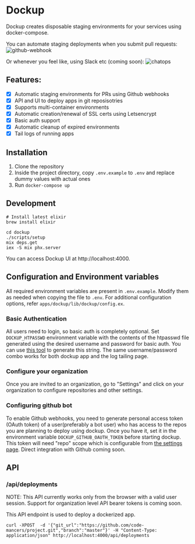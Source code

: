 # Dockup

Dockup creates disposable staging environments for your services using docker-compose.

You can automate staging deployments when you submit pull requests:
![github-webhook](https://user-images.githubusercontent.com/1707078/30229184-8715715c-94fe-11e7-8416-527e30128044.png)

Or whenever you feel like, using Slack etc (coming soon):
![chatops](https://user-images.githubusercontent.com/1707078/30229222-a5d8ed30-94fe-11e7-83de-fa5dda3af8d5.png)

## Features:

- [x] Automatic staging environments for PRs using Github webhooks
- [x] API and UI to deploy apps in git reposisotries
- [x] Supports multi-container environments
- [x] Automatic creation/renewal of SSL certs using Letsencrypt
- [x] Basic auth support
- [x] Automatic cleanup of expired environments
- [x] Tail logs of running apps

## Installation

1. Clone the repository
2. Inside the project directory, copy `.env.example` to `.env` and replace dummy values with actual ones
3. Run `docker-compose up`

## Development

    # Install latest elixir
    brew install elixir

    cd dockup
    ./scripts/setup
    mix deps.get
    iex -S mix phx.server

You can access Dockup UI at http://localhost:4000.

## Configuration and Environment variables

All required environment variables are present in `.env.example`. Modify them
as needed when copying the file to `.env`. For additional configuration options,
refer `apps/dockup/lib/dockup/config.ex`.

### Basic Authentication

All users need to login, so basic auth is completely optional.
Set `DOCKUP_HTPASSWD` environment variable with the contents of the htpasswd file
generated using the desired username and password for basic auth. You can use
[this tool](http://www.htaccesstools.com/htpasswd-generator/) to generate this
string. The same username/password combo works for both dockup app and the log
tailing page.


### Configure your organization

Once you are invited to an organization, go to "Settings" and click on your
organization to configure repositories and other settings.


### Configuring github bot

To enable Github webhooks, you need to generate personal access token (OAuth token)
of a user(preferably a bot user) who has access to the repos you are planning to deploy using dockup.
Once you have it, set it in the environment variable `DOCKUP_GITHUB_OAUTH_TOKEN`
before starting dockup. This token will need "repo" scope which is configurable from
[the settings page](https://github.com/settings/tokens). Direct integration with
Github coming soon.

## API

### /api/deployments

NOTE: This API currently works only from the browser with a valid user session.
Support for organization level API bearer tokens is coming soon.

This API endpoint is used to deploy a dockerized app.

```
curl -XPOST  -d '{"git_url":"https://github.com/code-mancers/project.git","branch":"master"}' -H "Content-Type: application/json" http://localhost:4000/api/deployments
```
